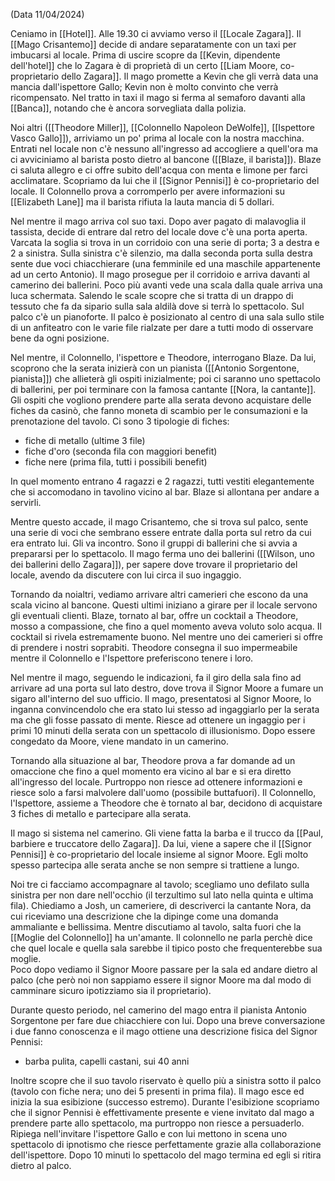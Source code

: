 (Data 11/04/2024)

Ceniamo in [[Hotel]].
Alle 19.30 ci avviamo verso il [[Locale Zagara]].
Il [[Mago Crisantemo]] decide di andare separatamente con un taxi per imbucarsi al locale. Prima di uscire scopre da [[Kevin, dipendente dell'hotel]] che lo Zagara è di proprietà di un certo [[Liam Moore, co-proprietario dello Zagara]]. Il mago promette a Kevin che gli verrà data una mancia dall'ispettore Gallo; Kevin non è molto convinto che verrà ricompensato.
Nel tratto in taxi il mago si ferma al semaforo davanti alla [[Banca]], notando che è ancora sorvegliata dalla polizia.

Noi altri ([[Theodore Miller]], [[Colonnello Napoleon DeWolfe]], [[Ispettore Vasco Gallo]]), arriviamo un po' prima al locale con la nostra macchina.
Entrati nel locale non c'è nessuno all'ingresso ad accogliere a quell'ora ma ci avviciniamo al barista posto dietro al bancone ([[Blaze, il barista]]).
Blaze ci saluta allegro e ci offre subito dell'acqua con menta e limone per farci acclimatare. Scopriamo da lui che il [[Signor Pennisi]] è co-proprietario del locale. 
Il Colonnello prova a corromperlo per avere informazioni su [[Elizabeth Lane]] ma il barista rifiuta la lauta mancia di 5 dollari. 

Nel mentre il mago arriva col suo taxi. Dopo aver pagato di malavoglia il tassista, decide di entrare dal retro del locale dove c'è una porta aperta. 
Varcata la soglia si trova in un corridoio con una serie di porta; 3 a destra e 2 a sinistra. Sulla sinistra c'è silenzio, ma dalla seconda porta sulla destra sente due voci chiacchierare (una femminile ed una maschile appartenente ad un certo Antonio).
Il mago prosegue per il corridoio e arriva davanti al camerino dei ballerini. Poco più avanti vede una scala dalla quale arriva una luca schermata. Salendo le scale scopre che si tratta di un drappo di tessuto che fa da sipario sulla sala aldilà dove si terrà lo spettacolo. Sul palco c'è un pianoforte. Il palco è posizionato al centro di una sala sullo stile di un anfiteatro con le varie file rialzate per dare a tutti modo di osservare bene da ogni posizione.

Nel mentre, il Colonnello, l'ispettore e Theodore, interrogano Blaze.
Da lui, scoprono che la serata inizierà con un pianista ([[Antonio Sorgentone, pianista]]) che allieterà gli ospiti inizialmente; poi ci saranno uno spettacolo di ballerini, per poi terminare con la famosa cantante [[Nora, la cantante]].
Gli ospiti che vogliono prendere parte alla serata devono acquistare delle fiches da casinò, che fanno moneta di scambio per le consumazioni e la prenotazione del tavolo.
Ci sono 3 tipologie di fiches:
- fiche di metallo (ultime 3 file)
- fiche d'oro (seconda fila con maggiori benefit)
- fiche nere (prima fila, tutti i possibili benefit)

In quel momento entrano 4 ragazzi e 2 ragazzi, tutti vestiti elegantemente che si accomodano in tavolino vicino al bar. Blaze si allontana per andare a servirli.

Mentre questo accade, il mago Crisantemo, che si trova sul palco, sente una serie di voci che sembrano essere entrate dalla porta sul retro da cui era entrato lui. Gli va incontro.
Sono il gruppi di ballerini che si avvia a prepararsi per lo spettacolo. Il mago ferma uno dei ballerini ([[Wilson, uno dei ballerini dello Zagara]]), per sapere dove trovare il proprietario del locale, avendo da discutere con lui circa il suo ingaggio.

Tornando da noialtri, vediamo arrivare altri camerieri che escono da una scala vicino al bancone. Questi ultimi iniziano a girare per il locale servono gli eventuali clienti.
Blaze, tornato al bar, offre un cocktail a Theodore, mosso a compassione, che fino a quel momento aveva voluto solo acqua.
Il cocktail si rivela estremamente buono. Nel mentre uno dei camerieri si offre di prendere i nostri soprabiti. Theodore consegna il suo impermeabile mentre il Colonnello e l'Ispettore preferiscono tenere i loro.

Nel mentre il mago, seguendo le indicazioni, fa il giro della sala fino ad arrivare ad una porta sul lato destro, dove trova il Signor Moore a fumare un sigaro all'interno del suo ufficio.
Il mago, presentatosi al Signor Moore, lo inganna convincendolo che era stato lui stesso ad ingaggiarlo per la serata ma che gli fosse passato di mente. Riesce ad ottenere un ingaggio per i primi 10 minuti della serata con un spettacolo di illusionismo. 
Dopo essere congedato da Moore, viene mandato in un camerino.

Tornando alla situazione al bar, Theodore prova a far domande ad un omaccione che fino a quel momento era vicino al bar e si era diretto all'ingresso del locale. Purtroppo non riesce ad ottenere informazioni e riesce solo a farsi malvolere dall'uomo (possibile buttafuori).
Il Colonnello, l'Ispettore, assieme a Theodore che è tornato al bar, decidono di acquistare 3 fiches di metallo e partecipare alla serata.

Il mago si sistema nel camerino. Gli viene fatta la barba e il trucco da [[Paul, barbiere e truccatore dello Zagara]]. Da lui, viene a sapere che il [[Signor Pennisi]] è co-proprietario del locale insieme al signor Moore. Egli molto spesso partecipa alle serata anche se non sempre si trattiene a lungo.

Noi tre ci facciamo accompagnare al tavolo; scegliamo uno defilato sulla sinistra per non dare nell'occhio (il terzultimo sul lato nella quinta e ultima fila).
Chiediamo a Josh, un cameriere, di descriverci la cantante Nora, da cui riceviamo una descrizione che la dipinge come una domanda ammaliante e bellissima.
Mentre discutiamo al tavolo, salta fuori che la [[Moglie del Colonnello]] ha un'amante. Il colonnello ne parla perchè dice che quel locale e quella sala sarebbe il tipico posto che frequenterebbe sua moglie.  
Poco dopo vediamo il Signor Moore passare per la sala ed andare dietro al palco (che però noi non sappiamo essere il signor Moore ma dal modo di camminare sicuro ipotizziamo sia il proprietario).

Durante questo periodo, nel camerino del mago entra il pianista Antonio Sorgentone per fare due chiacchiere con lui.
Dopo una breve conversazione i due fanno conoscenza e il mago ottiene una descrizione fisica del Signor Pennisi:
- barba pulita, capelli castani, sui 40 anni

Inoltre scopre che il suo tavolo riservato è quello più a sinistra sotto il palco (tavolo con fiche nera; uno dei 5 presenti in prima fila). 
Il mago esce ed inizia la sua esibizione (successo estremo).
Durante l'esibizione scopriamo che il signor Pennisi è effettivamente presente e viene invitato dal mago a prendere parte allo spettacolo, ma purtroppo non riesce a persuaderlo.
Ripiega nell'invitare l'ispettore Gallo e con lui mettono in scena uno spettacolo di ipnotismo che riesce perfettamente grazie alla collaborazione dell'ispettore.
Dopo 10 minuti lo spettacolo del mago termina ed egli si ritira dietro al palco.









